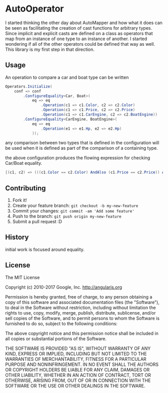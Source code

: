 # AutoOperator

I started thinking the other day about AutoMapper and how what it does can be seen as facilitating the creation of cast functions for arbitrary types.  
Since implicit and explicit casts are defined on a class as operators that map from an instance of one type to an instance of another. I started wondering 
if all of the other operators could be defined that way as well.  This library is my first step in that direction.  

 
## Usage

An operation to compare a car and boat type can be written 
```csharp
Operators.Initialize(
	conf => conf
		.ConfigureEquality<Car, Boat>(
			eq => eq
				.Operation(c1 => c1.Color, c2 => c2.Color)
				.Operation(c1 => c1.Price, c2 => c2.Price)
				.Operation(c1 => c1.CarEngine, c2 => c2.BoatEngine))
		.ConfigureEquality<CarEngine, BoatEngine>(
			eq => eq
				.Operation(e1 => e1.Hp, e2 => e2.Hp)
			));
```

any comparison between two types that is defined in the configuration will be used when it is defined as part of the comparison of a containing type.

the above configuration produces the flowing expression for checking Car/Boat equality.

```csharp
{(c1, c2) => (((c1.Color == c2.Color) AndAlso (c1.Price == c2.Price)) AndAlso (c1.CarEngine.Hp == c2.BoatEngine.Hp))}
```




## Contributing

1. Fork it!
2. Create your feature branch: `git checkout -b my-new-feature`
3. Commit your changes: `git commit -am 'Add some feature'`
4. Push to the branch: `git push origin my-new-feature`
5. Submit a pull request :D

## History

initial work is focused around equality.


## License

The MIT License

Copyright (c) 2010-2017 Google, Inc. http://angularjs.org

Permission is hereby granted, free of charge, to any person obtaining a copy
of this software and associated documentation files (the "Software"), to deal
in the Software without restriction, including without limitation the rights
to use, copy, modify, merge, publish, distribute, sublicense, and/or sell
copies of the Software, and to permit persons to whom the Software is
furnished to do so, subject to the following conditions:

The above copyright notice and this permission notice shall be included in
all copies or substantial portions of the Software.

THE SOFTWARE IS PROVIDED "AS IS", WITHOUT WARRANTY OF ANY KIND, EXPRESS OR
IMPLIED, INCLUDING BUT NOT LIMITED TO THE WARRANTIES OF MERCHANTABILITY,
FITNESS FOR A PARTICULAR PURPOSE AND NONINFRINGEMENT. IN NO EVENT SHALL THE
AUTHORS OR COPYRIGHT HOLDERS BE LIABLE FOR ANY CLAIM, DAMAGES OR OTHER
LIABILITY, WHETHER IN AN ACTION OF CONTRACT, TORT OR OTHERWISE, ARISING FROM,
OUT OF OR IN CONNECTION WITH THE SOFTWARE OR THE USE OR OTHER DEALINGS IN
THE SOFTWARE.


